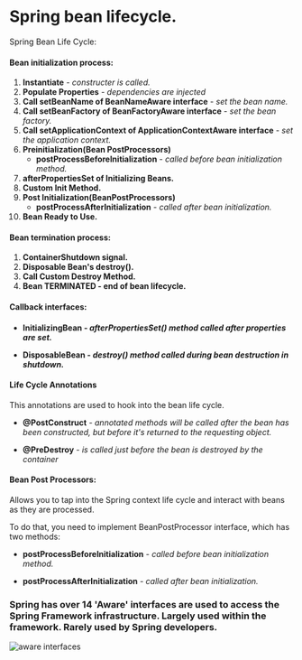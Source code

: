 # Spring bean lifecycle.


Spring Bean Life Cycle:
<h4>Bean initialization process:</h4>
<ol>
    <li><b>Instantiate</b> - <i>constructer is called.</i></li>
    <li><b>Populate Properties</b> - <i>dependencies are injected</i></li>
    <li><b>Call setBeanName of BeanNameAware interface</b> - <i>set the bean name.</i></li>
    <li><b>Call setBeanFactory of BeanFactoryAware interface</b> - <i>set the bean factory.</i></li>
    <li><b>Call setApplicationContext of ApplicationContextAware interface</b> - <i>set the application context.</i></li>
    <li><b>Preinitialization(Bean PostProcessors)</b><ul><li><b>postProcessBeforeInitialization</b> - <i>called before bean initialization method.</i></ul></li>
    <li><b>afterPropertiesSet of Initializing Beans.</b></li>
    <li><b>Custom Init Method.</b></li>
    <li><b>Post Initialization(BeanPostProcessors)</b><ul><li><b>postProcessAfterInitialization</b> - <i>called after bean initialization.</i></li></ul></li>
    <li><b>Bean Ready to Use.</b></li>
</ol>

<h4>Bean termination process:</h4>
<ol>
    <li><b>ContainerShutdown signal.</b></li>
    <li><b>Disposable Bean's destroy().</b></li>
    <li><b>Call Custom Destroy Method.</b></li>
    <li><b>Bean TERMINATED - end of bean lifecycle.</b></li>
</ol>


<h4>Callback interfaces:<h4>

- <b>InitializingBean</b> - <i><b>afterPropertiesSet()</b> method called after properties are set.</i>

- <b>DisposableBean</b> - <i><b>destroy()</b> method called during bean destruction in shutdown.</i>

<h4>Life Cycle Annotations</h4>

This annotations are used to hook into the bean life cycle.

- <b>@PostConstruct</b> - <i>annotated methods will be called after the bean has been constructed, but before it's returned to the requesting object.</i>

- <b>@PreDestroy</b> - <i>is called just before the bean is destroyed by the container</i>

<h4>Bean Post Processors:</h4>

Allows you to tap into the Spring context life cycle and interact with beans as they are processed.

To do that, you need to implement BeanPostProcessor interface, which has two methods:

- <b>postProcessBeforeInitialization</b> - <i>called before bean initialization method.</i>

- <b>postProcessAfterInitialization</b> - <i>called after bean initialization.</i>


<h3>Spring has over 14 'Aware' interfaces are used to access the Spring Framework infrastructure. Largely used within the framework. Rarely used by Spring developers.</h3>
<img src="http://www.daxiongmao.eu/wiki/images/2/26/Spring_bean_creation_aware_interfaces.png" alt="aware interfaces">
